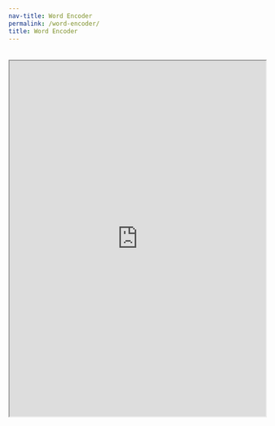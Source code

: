 ```yaml
---
nav-title: Word Encoder
permalink: /word-encoder/
title: Word Encoder
---
```

<iframe style="width:100%; height:700px; margin-top:20px;" src="http://astrovandalistas.cc/inverso/word_encoder/">
</iframe>

